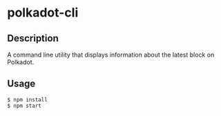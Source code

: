 # polkadot-cli
## Description
A command line utility that displays information about the latest block on Polkadot.

## Usage
```
$ npm install
$ npm start
```